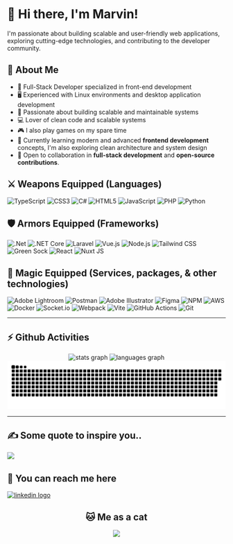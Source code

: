 # 👋 Hi there, I'm Marvin!  

I'm passionate about building scalable and user-friendly web applications, exploring cutting-edge technologies, and contributing to the developer community. 

###

## 🚀 About Me
- 🔧 Full-Stack Developer specialized in front-end development
- 🖥️ Experienced with Linux environments and desktop application development
- 🚀 Passionate about building scalable and maintainable systems
- 💻 Lover of clean code and scalable systems
- 🎮 I also play games on my spare time
- 🌱 Currently learning modern and advanced **frontend development** concepts, I'm also exploring clean architecture and system design
- 💼 Open to collaboration in **full-stack development** and **open-source contributions**.

###

## ⚔️ Weapons Equipped (Languages)

![TypeScript](https://img.shields.io/badge/typescript-%23007ACC.svg?style=for-the-badge&logo=typescript&logoColor=white)
![CSS3](https://img.shields.io/badge/css3-%231572B6.svg?style=for-the-badge&logo=css3&logoColor=white)
![C#](https://img.shields.io/badge/c%23-%23239120.svg?style=for-the-badge&logo=csharp&logoColor=white)
![HTML5](https://img.shields.io/badge/html5-%23E34F26.svg?style=for-the-badge&logo=html5&logoColor=white)
![JavaScript](https://img.shields.io/badge/javascript-%23323330.svg?style=for-the-badge&logo=javascript&logoColor=%23F7DF1E)
![PHP](https://img.shields.io/badge/php-%23777BB4.svg?style=for-the-badge&logo=php&logoColor=white)
![Python](https://img.shields.io/badge/python-3670A0?style=for-the-badge&logo=python&logoColor=ffdd54)

###

## 🛡️ Armors Equipped (Frameworks)
![.Net](https://img.shields.io/badge/.NET-5C2D91?style=for-the-badge&logo=.net&logoColor=white)
![.NET Core](https://img.shields.io/badge/.NET--Core-512BD4?style=for-the-badge&logo=dotnet&logoColor=white)
![Laravel](https://img.shields.io/badge/Laravel-FF2D20?style=for-the-badge&logo=laravel&logoColor=white)
![Vue.js](https://img.shields.io/badge/Vue.js-4FC08D?style=for-the-badge&logo=vuedotjs&logoColor=black)
![Node.js](https://img.shields.io/badge/Node.js-5FA04E?style=for-the-badge&logo=nodedotjs&logoColor=black)
![Tailwind CSS](https://img.shields.io/badge/Tailwind%20CSS-06B6D4?style=for-the-badge&logo=tailwindcss&logoColor=white)
![Green Sock](https://img.shields.io/badge/green%20sock-88CE02?style=for-the-badge&logo=greensock&logoColor=white)
![React](https://img.shields.io/badge/react-%2320232a.svg?style=for-the-badge&logo=react&logoColor=%2361DAFB)
![Nuxt JS](https://img.shields.io/badge/Nuxt-002E3B?style=for-the-badge&logo=nuxt.js&logoColor=#00DC82)

###

## 🧪 Magic Equipped (Services, packages, & other technologies)
![Adobe Lightroom](https://img.shields.io/badge/Adobe%20Lightroom-31A8FF.svg?style=for-the-badge&logo=Adobe%20Lightroom&logoColor=white)
![Postman](https://img.shields.io/badge/Postman-FF6C37?style=for-the-badge&logo=postman&logoColor=white)
![Adobe Illustrator](https://img.shields.io/badge/adobe%20illustrator-%23FF9A00.svg?style=for-the-badge&logo=adobe%20illustrator&logoColor=white)
![Figma](https://img.shields.io/badge/figma-%23F24E1E.svg?style=for-the-badge&logo=figma&logoColor=white)
![NPM](https://img.shields.io/badge/NPM-%23CB3837.svg?style=for-the-badge&logo=npm&logoColor=white)
![AWS](https://img.shields.io/badge/AWS-%23FF9900.svg?style=for-the-badge&logo=amazon-aws&logoColor=white)
![Docker](https://img.shields.io/badge/docker-%230db7ed.svg?style=for-the-badge&logo=docker&logoColor=white)
![Socket.io](https://img.shields.io/badge/Socket.io-black?style=for-the-badge&logo=socket.io&badgeColor=010101)
![Webpack](https://img.shields.io/badge/webpack-%238DD6F9.svg?style=for-the-badge&logo=webpack&logoColor=black)
![Vite](https://img.shields.io/badge/vite-%23646CFF.svg?style=for-the-badge&logo=vite&logoColor=white)
![GitHub Actions](https://img.shields.io/badge/github%20actions-%232671E5.svg?style=for-the-badge&logo=githubactions&logoColor=white)
![Git](https://img.shields.io/badge/git-%23F05033.svg?style=for-the-badge&logo=git&logoColor=white)

---

## ⚡ Github Activities
<div align="center">
  <img src="https://github-readme-stats.vercel.app/api?username=nap-marvin404&hide_title=false&hide_rank=false&show_icons=true&include_all_commits=true&count_private=true&disable_animations=false&theme=dracula&locale=en&hide_border=false" height="150" alt="stats graph"  />
  <img src="https://github-readme-stats.vercel.app/api/top-langs?username=nap-marvin404&locale=en&hide_title=false&layout=compact&card_width=320&langs_count=5&theme=dracula&hide_border=false" height="150" alt="languages graph"  />
  <img src="https://raw.githubusercontent.com/nap-marvin404/nap-marvin404/output/snake.svg" alt="Snake animation" />
</div>

---

## ✍️ Some quote to inspire you..
![](https://quotes-github-readme.vercel.app/api?type=horizontal&theme=radical)

## 🤙 You can reach me here
<a href="www.linkedin.com/in/heymarvinmarinduque" target="_blank">
  <img src="https://img.shields.io/static/v1?message=LinkedIn&logo=linkedin&label=&color=0077B5&logoColor=white&labelColor=&style=for-the-badge" height="35" alt="linkedin logo"  />
</a>

<h2 align="center"> 🐱 Me as a cat </h2>
<div align="center">
  <img height="150" src="https://media1.tenor.com/m/y2JXkY1pXkwAAAAC/cat-computer.gif"  />
  <p><a href="https://visitcount.itsvg.in"><img src="https://visitcount.itsvg.in/api?id=nap-marvin404&amp;icon=0&amp;color=0" alt=""></a></p>
</div>

